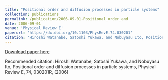 ```yaml
---
title: "Positional order and diffusion processes in particle systems"
collection: publications
permalink: /publication/2006-09-01-Positional_order_and
date: 2006-09-01
venue: 'Physical Review E'
paperurl: 'https://dx.doi.org/10.1103/PhysRevE.74.030201'
citation: 'Hiroshi Watanabe, Satoshi Yukawa, and Nobuyasu Ito, Positional order and diffusion processes in particle systems, Physical Review E,  <bf>74</bf>, 030201R, (2006)'
---
```


<a href='https://dx.doi.org/10.1103/PhysRevE.74.030201'>Download paper here</a>

Recommended citation: Hiroshi Watanabe, Satoshi Yukawa, and Nobuyasu Ito, Positional order and diffusion processes in particle systems, Physical Review E,  <bf>74</bf>, 030201R, (2006)